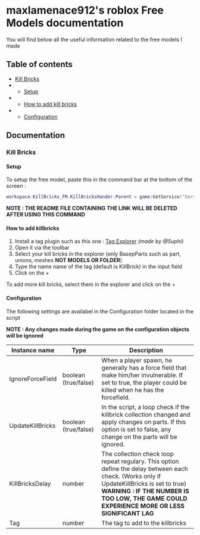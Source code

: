 # maxlamenace912's roblox Free Models documentation
You will find below all the useful information related to the free models I made
## Table of contents
* [Kill Bricks](#killBricks)
* * [Setup](#setupKillBricks)
* * [How to add kill bricks](#howToAddKillBricks)
* * [Configuration](#killBricksConfiguration)

## Documentation

### Kill Bricks<a name=killBricks></a>

#### Setup<a name=setupKillBricks></a>

To setup the free model, paste this in the command bar at the bottom of the screen :

```lua
workspace.KillBricks_FM.KillBricksHander.Parent = game:GetService("ServerScriptService"); workspace.KillBricks_FM:Destroy()
```

**NOTE : THE README FILE CONTAINING THE LINK WILL BE DELETED AFTER USING THIS COMMAND**

#### How to add killbricks<a name=howToAddKillBricks></a>

1. Install a tag plugin such as this one : [Tag Explorer](https://create.roblox.com/marketplace/asset/8293721212) _(made by @5uphi)_
2. Open it via the toolbar
3. Select your kill bricks in the explorer (only BasepParts such as part, unions, meshes **NOT MODELS OR FOLDER**)
4. Type the name name of the tag (default is KillBrick) in the input field
5. Click on the +

To add more kill bricks, select them in the explorer and click on the +

#### Configuration<a name=killBricksConfiguration>

The following settings are availabel in the Configuration folder located in the script

**NOTE : Any changes made during the game on the configuration objects will be ignored**

|Instance name|Type|Description|
--------------|-----|-----------|
|IgnoreForceField|boolean (true/false)| When a player spawn, he generally has a force field that make him/her invulnerable. If set to true, the player could be killed when he has the forcefield.
|UpdateKillBricks|boolean (true/false)| In the script, a loop check if the killbrick collection changed and apply changes on parts. If this option is set to false, any change on the parts will be ignored.
KillBricksDelay|number|The collection check loop repeat regulary. This option define the delay between each check. (Works only if UpdateKillBricks is set to true) **WARNING : IF THE NUMBER IS TOO LOW, THE GAME COULD EXPERIENCE MORE OR LESS SIGNIFICANT LAG**
Tag|number|The tag to add to the killbricks
